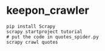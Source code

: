# keepon_crawler

```
pip install Scrapy
scrapy startproject tutorial
# put the code in quotes_spider.py 
scrapy crawl quotes
```
